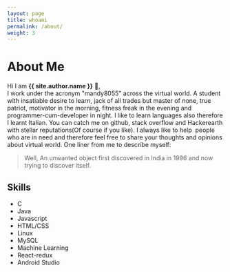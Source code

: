 ```yaml
---
layout: page
title: whoami
permalink: /about/
weight: 3
---
```


# **About Me**

Hi I am **{{ site.author.name }}** :cowboy_hat_face:,<br>
I work under the acronym "mandy8055" across the virtual world. A student with insatiable desire to learn, jack of all trades but master of none, true patriot, motivator in the morning, fitness freak in the evening and programmer-cum-developer in night. I like to learn languages also therefore I learnt Italian. You can catch me on github, stack overflow and Hackerearth with stellar reputations(Of course if you like). I always like to help  people who are in need and therefore feel free to share your thoughts and opinions about virtual world. One liner from me to describe myself:

<blockquote>Well, An unwanted object first discovered in India in 1996 and now trying to discover itself.</blockquote>

 
<!-- <div class="row">
{% include about/skills.html title="Programming Skills" source=site.data.programming-skills %}
{% include about/skills.html title="Other Skills" source=site.data.other-skills %}
</div> -->

<!-- ## **Achievements**
- Achieved Certificate of Recognition in GirlScript Summer of Code 2018
- Won **Gold** in Coding Hackathon at **Inter IIT Tech Meet 2018 and 2019**
- Achieved Certificate of Appreciation from IIT Jammu for Sports Fest 2018
- Selected in **GSoC 2019**
- Secured place in top 20 teams in Pan IIT Hackathon 2019
- Cracked JEE main and JEE Advanced 2016 -->

## **Skills**
- C
- Java
- Javascript
- HTML/CSS
- Linux
- MySQL
- Machine Learning
- React-redux
- Android Studio

<!-- ## **Internships**
<div class="row">
{% include about/timeline.html %}
</div> -->